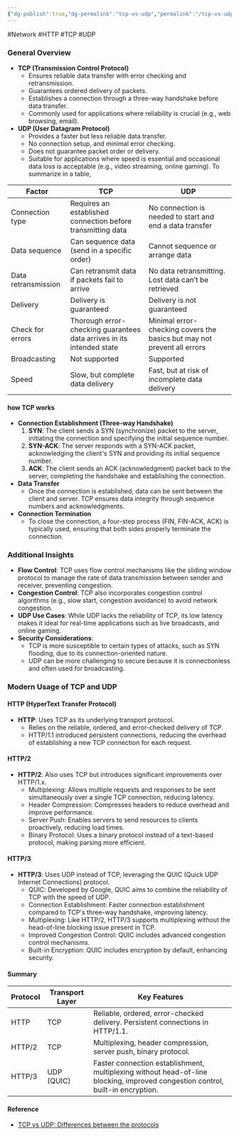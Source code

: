 ```yaml
---
{"dg-publish":true,"dg-permalink":"tcp-vs-udp","permalink":"/tcp-vs-udp/","created":"2024-06-17T23:34:21.276+08:00","updated":"2024-06-18T00:07:07.227+08:00"}
---
```


#Network #HTTP #TCP #UDP
### General Overview
- **TCP (Transmission Control Protocol)**
    - Ensures reliable data transfer with error checking and retransmission.
    - Guarantees ordered delivery of packets.
    - Establishes a connection through a three-way handshake before data transfer.
    - Commonly used for applications where reliability is crucial (e.g., web browsing, email).
- **UDP (User Datagram Protocol)**
    - Provides a faster but less reliable data transfer.
    - No connection setup, and minimal error checking.
    - Does not guarantee packet order or delivery.
    - Suitable for applications where speed is essential and occasional data loss is acceptable (e.g., video streaming, online gaming).
To summarize in a table,

| Factor              | TCP                                                                   | UDP                                                                     |
| ------------------- | --------------------------------------------------------------------- | ----------------------------------------------------------------------- |
| Connection type     | Requires an established connection before transmitting data           | No connection is needed to start and end a data transfer                |
| Data sequence       | Can sequence data (send in a specific order)                          | Cannot sequence or arrange data                                         |
| Data retransmission | Can retransmit data if packets fail to arrive                         | No data retransmitting. Lost data can’t be retrieved                    |
| Delivery            | Delivery is guaranteed                                                | Delivery is not guaranteed                                              |
| Check for errors    | Thorough error-checking guarantees data arrives in its intended state | Minimal error-checking covers the basics but may not prevent all errors |
| Broadcasting        | Not supported                                                         | Supported                                                               |
| Speed               | Slow, but complete data delivery                                      | Fast, but at risk of incomplete data delivery                           |

#### how TCP works
- **Connection Establishment (Three-way Handshake)**
    1. **SYN**: The client sends a SYN (synchronize) packet to the server, initiating the connection and specifying the initial sequence number.
    2. **SYN-ACK**: The server responds with a SYN-ACK packet, acknowledging the client's SYN and providing its initial sequence number.
    3. **ACK**: The client sends an ACK (acknowledgment) packet back to the server, completing the handshake and establishing the connection.
- **Data Transfer**
    - Once the connection is established, data can be sent between the client and server. TCP ensures data integrity through sequence numbers and acknowledgments.
- **Connection Termination**
    - To close the connection, a four-step process (FIN, FIN-ACK, ACK) is typically used, ensuring that both sides properly terminate the connection.
### Additional Insights
- **Flow Control**: TCP uses flow control mechanisms like the sliding window protocol to manage the rate of data transmission between sender and receiver, preventing congestion.
- **Congestion Control**: TCP also incorporates congestion control algorithms (e.g., slow start, congestion avoidance) to avoid network congestion.
- **UDP Use Cases**: While UDP lacks the reliability of TCP, its low latency makes it ideal for real-time applications such as live broadcasts, and online gaming.
- **Security Considerations**: 
	- TCP is more susceptible to certain types of attacks, such as SYN flooding, due to its connection-oriented nature.
	- UDP can be more challenging to secure because it is connectionless and often used for broadcasting.
### Modern Usage of TCP and UDP

#### HTTP (HyperText Transfer Protocol)
- **HTTP**: Uses TCP as its underlying transport protocol.
    - Relies on the reliable, ordered, and error-checked delivery of TCP.
    - HTTP/1.1 introduced persistent connections, reducing the overhead of establishing a new TCP connection for each request.
#### HTTP/2
- **HTTP/2**: Also uses TCP but introduces significant improvements over HTTP/1.x.
    - Multiplexing: Allows multiple requests and responses to be sent simultaneously over a single TCP connection, reducing latency.
    - Header Compression: Compresses headers to reduce overhead and improve performance.
    - Server Push: Enables servers to send resources to clients proactively, reducing load times.
    - Binary Protocol: Uses a binary protocol instead of a text-based protocol, making parsing more efficient.
#### HTTP/3
- **HTTP/3**: Uses UDP instead of TCP, leveraging the QUIC (Quick UDP Internet Connections) protocol.
    - QUIC: Developed by Google, QUIC aims to combine the reliability of TCP with the speed of UDP.
    - Connection Establishment: Faster connection establishment compared to TCP's three-way handshake, improving latency.
    - Multiplexing: Like HTTP/2, HTTP/3 supports multiplexing without the head-of-line blocking issue present in TCP.
    - Improved Congestion Control: QUIC includes advanced congestion control mechanisms.
    - Built-in Encryption: QUIC includes encryption by default, enhancing security.

#### Summary

| Protocol | Transport Layer | Key Features                                                                                                                   |
| -------- | --------------- | ------------------------------------------------------------------------------------------------------------------------------ |
| HTTP     | TCP             | Reliable, ordered, error-checked delivery. Persistent connections in HTTP/1.1.                                                 |
| HTTP/2   | TCP             | Multiplexing, header compression, server push, binary protocol.                                                                |
| HTTP/3   | UDP (QUIC)      | Faster connection establishment, multiplexing without head-of-line blocking, improved congestion control, built-in encryption. |

#### Reference
- [TCP vs UDP: Differences between the protocols](https://www.avast.com/c-tcp-vs-udp-difference)
